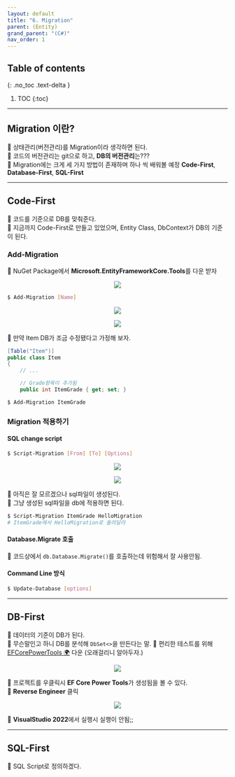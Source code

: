 ```yaml
---
layout: default
title: "6. Migration"
parent: (Entity)
grand_parent: "(C#)"
nav_order: 1
---
```


## Table of contents
{: .no_toc .text-delta }

1. TOC
{:toc}

---

## Migration 이란?

🦄 상태관리(버전관리)를 Migration이라 생각하면 된다.<br>
🦄 코드의 버전관리는 git으로 하고, **DB의 버전관리**는???<br>
🦄 Migration에는 크게 세 가지 방법이 존재하며 하나 씩 배워볼 예정 **Code-First**, **Database-First**, **SQL-First**

---

## Code-First

🦄 코드를 기준으로 DB를 맞춰준다.<br>
🦄 지금까지 Code-First로 만들고 있었으며, Entity Class, DbContext가 DB의 기준이 된다.

### Add-Migration

🦄 NuGet Package에서 **Microsoft.EntityFrameworkCore.Tools**를 다운 받자

<p align="center">
  <img src="https://taehyungs-programming-blog.github.io/blog/assets/images/csharp/entity/entity-6-1.png"/>
</p>

```bash
$ Add-Migration [Name]
```

<p align="center">
  <img src="https://taehyungs-programming-blog.github.io/blog/assets/images/csharp/entity/entity-6-2.png"/>
</p>

<p align="center">
  <img src="https://taehyungs-programming-blog.github.io/blog/assets/images/csharp/entity/entity-6-3.png"/>
</p>

🦄 만약 Item DB가 조금 수정됐다고 가정해 보자.

```csharp
[Table("Item")]
public class Item
{
    // ...

    // Grade항목이 추가됨
    public int ItemGrade { get; set; }
```

```bash
$ Add-Migration ItemGrade
```

### Migration 적용하기

#### SQL change script

```bash
$ Script-Migration [From] [To] [Options]
```

<p align="center">
  <img src="https://taehyungs-programming-blog.github.io/blog/assets/images/csharp/entity/entity-6-4.png"/>
</p>

<p align="center">
  <img src="https://taehyungs-programming-blog.github.io/blog/assets/images/csharp/entity/entity-6-5.png"/>
</p>

🦄 아직은 잘 모르겠으나 sql파일이 생성된다.<br>
🦄 그냥 생성된 sql파일을 db에 적용하면 된다.

```bash
$ Script-Migration ItemGrade HelloMigration
# ItemGrade에서 HelloMigration로 돌려달라
```

#### Database.Migrate 호출

🦄 코드상에서 `db.Database.Migrate()`를 호출하는데 위험해서 잘 사용안됨.

#### Command Line 방식

```bash
$ Update-Database [options]
```

---

## DB-First

🦄 데이터의 기준이 DB가 된다.<br>
🦄 무슨말인고 하니 DB를 분석해 `DbSet<>`을 만든다는 말.
🦄 편리한 테스트를 위해 [EFCorePowerTools 🌍](https://marketplace.visualstudio.com/items?itemName=ErikEJ.EFCorePowerTools) 다운 (오래걸리니 알아두자.)

<p align="center">
  <img src="https://taehyungs-programming-blog.github.io/blog/assets/images/csharp/entity/entity-6-6.png"/>
</p>

🦄 프로젝트를 우클릭시 **EF Core Power Tools**가 생성됨을 볼 수 있다.<br>
🦄 **Reverse Engineer** 클릭

<p align="center">
  <img src="https://taehyungs-programming-blog.github.io/blog/assets/images/csharp/entity/entity-6-7.png"/>
</p>

🦄 **VisualStudio 2022**에서 실행시 실행이 안됨;;

---

## SQL-First

🦄 SQL Script로 정의하겠다.